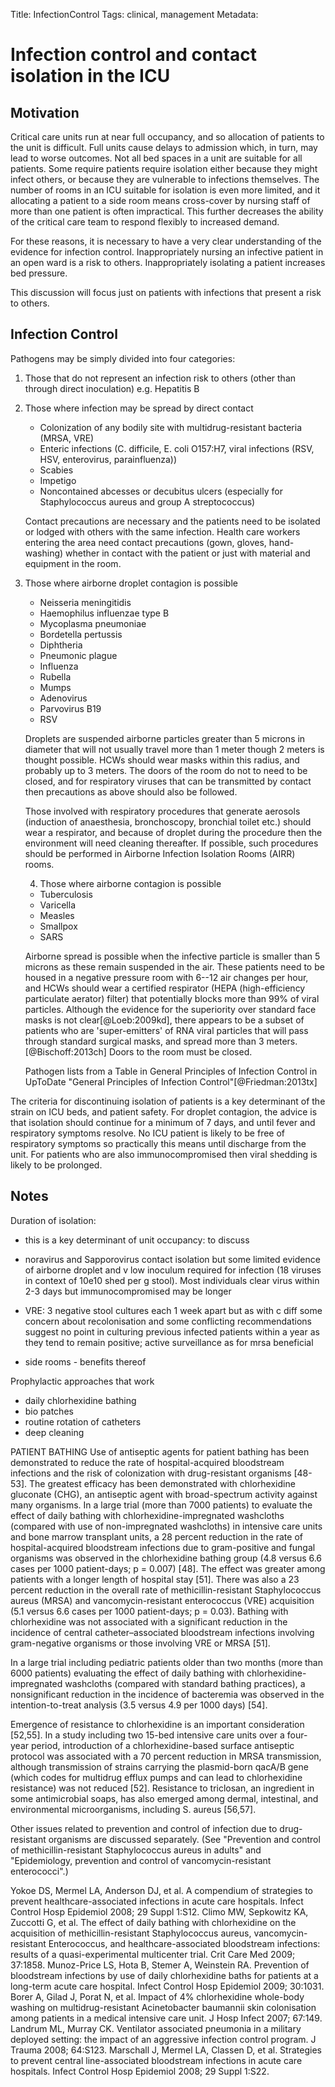 Title: InfectionControl
Tags: clinical, management
Metadata:

# Infection control and contact isolation in the ICU

## Motivation

Critical care units run at near full occupancy, and so allocation of patients to the unit is difficult.  Full units cause delays to admission which, in turn, may lead to worse outcomes.  Not all bed spaces in a unit are suitable for all patients. Some require patients require isolation either because they might infect others, or because they are vulnerable to infections themselves. The number of rooms in an ICU suitable for isolation is even more limited, and it allocating a patient to a side room means cross-cover by nursing staff of more than one patient is often impractical. This further decreases the ability of the critical care team to respond flexibly to increased demand.

For these reasons, it is necessary to have a very clear understanding of the evidence for infection control. Inappropriately nursing an infective patient in an open ward is a risk to others. Inappropriately isolating a patient increases bed pressure.

This discussion will focus just on patients with infections that present a risk to others.

## Infection Control

Pathogens may be simply divided into four categories:

1. Those that do not represent an infection risk to others (other than through direct inoculation) e.g. Hepatitis B

2. Those where infection may be spread by direct contact

	- Colonization of any bodily site with multidrug-resistant bacteria (MRSA, VRE)
	- Enteric infections (C. difficile, E. coli O157:H7, viral infections (RSV, HSV, enterovirus, parainfluenza))
	- Scabies
	- Impetigo
	- Noncontained abcesses or decubitus ulcers (especially for Staphylococcus aureus and group A streptococcus)

	Contact precautions are necessary and the patients need to be isolated or lodged with others with the same infection. Health care workers entering the area need contact precautions (gown, gloves, hand-washing) whether in contact with the patient or just with material and equipment in the room.

3. Those where airborne droplet contagion is possible

	- Neisseria meningitidis
	- Haemophilus influenzae type B
	- Mycoplasma pneumoniae
	- Bordetella pertussis
	- Diphtheria
	- Pneumonic plague
	- Influenza
	- Rubella
	- Mumps
	- Adenovirus
	- Parvovirus B19
	- RSV

	Droplets are suspended airborne particles greater than 5 microns in diameter that will not usually travel more than 1 meter though 2 meters is thought possible. HCWs should wear masks within this radius, and probably up to 3 meters. The doors of the room do not to need to be closed, and for respiratory viruses that can be transmitted by contact then precautions as above should also be followed.

	Those involved with respiratory procedures that generate aerosols (induction of anaesthesia, bronchoscopy, bronchial toilet etc.) should wear a respirator, and because of droplet during the procedure then the environment will need cleaning thereafter. If possible, such procedures should be performed in Airborne Infection Isolation Rooms (AIRR) rooms.

	4. Those where airborne contagion is possible

	- Tuberculosis
	- Varicella
	- Measles
	- Smallpox
	- SARS

	Airborne spread is possible when the infective particle is smaller than 5 microns as these remain suspended in the air. These patients need to be housed in a negative pressure room with 6--12 air changes per hour, and HCWs should wear a certified respirator (HEPA (high-efficiency particulate aerator) filter) that potentially blocks more than 99% of viral particles. Although the evidence for the superiority over standard face masks is not clear[@Loeb:2009kd], there appears to be a subset of patients who are 'super-emitters' of RNA viral particles that will pass through standard surgical masks, and spread more than 3 meters.[@Bischoff:2013ch]
	Doors to the room must be closed.

	Pathogen lists from a Table in General Principles of Infection Control in UpToDate "General Principles of Infection Control"[@Friedman:2013tx]

The criteria for discontinuing isolation of patients is a key determinant of the strain on ICU beds, and patient safety. For droplet contagion, the advice is that isolation should continue for a minimum of 7 days, and until fever and respiratory symptoms resolve. No ICU patient is likely to be free of respiratory symptoms so practically this means until discharge from the unit. For patients who are also immunocompromised then viral shedding is likely to be prolonged.



## Notes

Duration of isolation:
- this is a key determinant of unit occupancy: to discuss

- noravirus and Sapporovirus contact isolation but some limited evidence of airborne droplet and v low inoculum required for infection (18 viruses in context of 10e10 shed per g stool). Most individuals clear virus within 2-3 days but immunocompromised may be longer

- VRE: 3 negative stool cultures each 1 week apart but as with c diff some concern about recolonisation and some conflicting recommendations suggest no point in culturing previous infected patients within a year as they tend to remain positive; active surveillance as for mrsa beneficial

- side rooms - benefits thereof

Prophylactic approaches that work

* daily chlorhexidine bathing
* bio patches
* routine rotation of catheters
* deep cleaning

PATIENT BATHING
Use of antiseptic agents for patient bathing has been demonstrated to reduce the rate of hospital-acquired bloodstream infections and the risk of colonization with drug-resistant organisms [48-53]. The greatest efficacy has been demonstrated with chlorhexidine gluconate (CHG), an antiseptic agent with broad-spectrum activity against many organisms. In a large trial (more than 7000 patients) to evaluate the effect of daily bathing with chlorhexidine-impregnated washcloths (compared with use of non-impregnated washcloths) in intensive care units and bone marrow transplant units, a 28 percent reduction in the rate of hospital-acquired bloodstream infections due to gram-positive and fungal organisms was observed in the chlorhexidine bathing group (4.8 versus 6.6 cases per 1000 patient-days; p = 0.007) [48]. The effect was greater among patients with a longer length of hospital stay [51]. There was also a 23 percent reduction in the overall rate of methicillin-resistant Staphylococcus aureus (MRSA) and vancomycin-resistant enterococcus (VRE) acquisition (5.1 versus 6.6 cases per 1000 patient-days; p = 0.03). Bathing with chlorhexidine was not associated with a significant reduction in the incidence of central catheter–associated bloodstream infections involving gram-negative organisms or those involving VRE or MRSA [51].

In a large trial including pediatric patients older than two months (more than 6000 patients) evaluating the effect of daily bathing with chlorhexidine-impregnated washcloths (compared with standard bathing practices), a nonsignificant reduction in the incidence of bacteremia was observed in the intention-to-treat analysis (3.5 versus 4.9 per 1000 days) [54].

Emergence of resistance to chlorhexidine is an important consideration [52,55]. In a study including two 15-bed intensive care units over a four-year period, introduction of a chlorhexidine-based surface antiseptic protocol was associated with a 70 percent reduction in MRSA transmission, although transmission of strains carrying the plasmid-born qacA/B gene (which codes for multidrug efflux pumps and can lead to chlorhexidine resistance) was not reduced [52]. Resistance to triclosan, an ingredient in some antimicrobial soaps, has also emerged among dermal, intestinal, and environmental microorganisms, including S. aureus [56,57].

Other issues related to prevention and control of infection due to drug-resistant organisms are discussed separately. (See "Prevention and control of methicillin-resistant Staphylococcus aureus in adults" and "Epidemiology, prevention and control of vancomycin-resistant enterococci".)

Yokoe DS, Mermel LA, Anderson DJ, et al. A compendium of strategies to prevent healthcare-associated infections in acute care hospitals. Infect Control Hosp Epidemiol 2008; 29 Suppl 1:S12.
Climo MW, Sepkowitz KA, Zuccotti G, et al. The effect of daily bathing with chlorhexidine on the acquisition of methicillin-resistant Staphylococcus aureus, vancomycin-resistant Enterococcus, and healthcare-associated bloodstream infections: results of a quasi-experimental multicenter trial. Crit Care Med 2009; 37:1858.
Munoz-Price LS, Hota B, Stemer A, Weinstein RA. Prevention of bloodstream infections by use of daily chlorhexidine baths for patients at a long-term acute care hospital. Infect Control Hosp Epidemiol 2009; 30:1031.
Borer A, Gilad J, Porat N, et al. Impact of 4% chlorhexidine whole-body washing on multidrug-resistant Acinetobacter baumannii skin colonisation among patients in a medical intensive care unit. J Hosp Infect 2007; 67:149.
Landrum ML, Murray CK. Ventilator associated pneumonia in a military deployed setting: the impact of an aggressive infection control program. J Trauma 2008; 64:S123.
Marschall J, Mermel LA, Classen D, et al. Strategies to prevent central line-associated bloodstream infections in acute care hospitals. Infect Control Hosp Epidemiol 2008; 29 Suppl 1:S22.